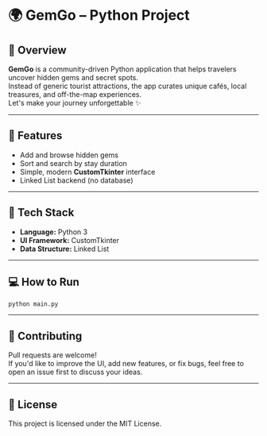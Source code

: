 # 🌍 GemGo – Python Project  

## 🧭 Overview  

**GemGo** is a community-driven Python application that helps travelers uncover hidden gems and secret spots.  
Instead of generic tourist attractions, the app curates unique cafés, local treasures, and off-the-map experiences.  
Let's make your journey unforgettable ✨  

---

## 🚀 Features  

- Add and browse hidden gems  
- Sort and search by stay duration  
- Simple, modern **CustomTkinter** interface  
- Linked List backend (no database)  

---

## 🧠 Tech Stack  

- **Language:** Python 3  
- **UI Framework:** CustomTkinter  
- **Data Structure:** Linked List  

---

## 💻 How to Run  

```
python main.py
```

---

## 🤝 Contributing  

Pull requests are welcome!  
If you'd like to improve the UI, add new features, or fix bugs, feel free to open an issue first to discuss your ideas.  

---

## 📄 License  

This project is licensed under the MIT License.  
